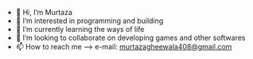 - 👋 Hi, I’m Murtaza 
- 👀 I’m interested in programming and building
- 🌱 I’m currently learning the ways of life
- 💞️ I’m looking to collaborate on developing games and other softwares
- 📫 How to reach me --> e-mail: murtazagheewala408@gmail.com

<!---
RogueMG/RogueMG is a ✨ special ✨ repository because its `README.md` (this file) appears on your GitHub profile.
You can click the Preview link to take a look at your changes.
--->
